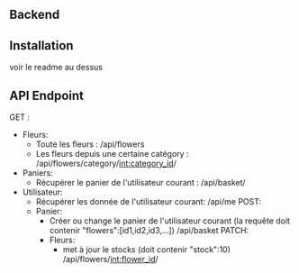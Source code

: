 ## Backend 

## Installation   
voir le readme au dessus

## API Endpoint
GET :  
- Fleurs:
  - Toute les fleurs : /api/flowers  
  - Les fleurs depuis une certaine catégory : /api/flowers/category/<int:category_id>/  
- Paniers:
  - Récupérer le panier de l'utilisateur courant : /api/basket/
- Utilisateur:
  - Récupérer les donnée de l'utilisateur courant: /api/me
POST:
  - Panier: 
    - Créer ou change le panier de l'utilisateur courant (la requête doit contenir "flowers":[id1,id2,id3,...]) /api/basket
PATCH:
    - Fleurs: 
      - met à jour le stocks (doit contenir "stock":10) /api/flowers/<int:flower_id>/